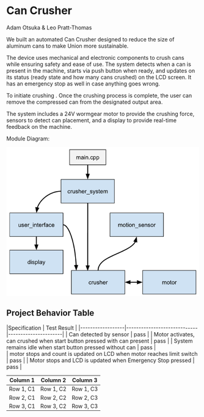 # Can Crusher  
Adam Otsuka & Leo Pratt-Thomas

We built an automated Can Crusher designed to reduce the size of aluminum cans to make Union more sustainable. 

The device uses mechanical and electronic components to crush cans while ensuring safety and ease of use. The system detects when a can is present in the machine, starts via push button when ready, and updates on its status (ready state and how many cans crushed) on the LCD screen. It has an emergency stop as well in case anything goes wrong.

To initiate crushing . Once the crushing process is complete, the user can remove the compressed can from the designated output area.  

The system includes a 24V wormgear motor to provide the crushing force, sensors to detect can placement, and a display to provide real-time feedback on the machine.

Module Diagram:  

![Module DIAGRAM](https://github.com/4damo5/Can_Crusher/blob/master/Block_Diagram.png)

## Project Behavior Table

|Specification | Test Result |
|------------------|-----------------------------|----------------------|
| Can detected by sensor | pass |
| Motor activates, can crushed when start button pressed with can present | pass |
| System remains idle when start button pressed without can | pass |                                                             
| motor stops and count is updated on LCD when motor reaches limit switch | pass |
| Motor stops and LCD is updated when Emergency Stop pressed | pass |

| Column 1  | Column 2  | Column 3  |
|-----------|-----------|-----------|
| Row 1, C1 | Row 1, C2 | Row 1, C3 |
| Row 2, C1 | Row 2, C2 | Row 2, C3 |
| Row 3, C1 | Row 3, C2 | Row 3, C3 |
